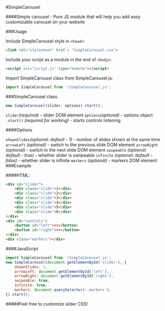 #SimpleCarousel


####Simple carousel - Pure JS module that will help you add easy customizable carousel on your website


###Usage


Include SimpleCarousel style in `<head>`:
```html
<link rel="stylesheet" href = "SimpleCarousel.css">
```
Include your script as a module in the end of `<body>`:
```html
<script src="script.js" type="module"></script>
```
Import SimpleCarousel class from SimpleCarousel.js:
```javascript
import SimpleCarousel from '/SimpleCarousel.js';
```
###SimpleCarousel class
```javascript
new SimpleCarousel(slider, options).start();
```
`slider`*(required)* - slider DOM element
`options`*(optional)* - options object
`.start()` *(required for working)* - starts controls listening


####Options


`shownSlides`*(optional: default - 1)* - number of slides shown at the same time
`arrowLeft` *(optional)* - switch to the previous slide DOM element
`arrowRight` *(optional)* - switch to the next slide DOM element
`swipeable` *(optional: default - true)* - whether slider is swiipeable
`infinite` *(optional: default - false)* - whether slider is infinite
`markers` *(optional)* - markers DOM element
###Example


####HTML:


```html
<div id="slider">
	<div class="slide">1</div>
	<div class="slide">2</div>
	<div class="slide">3</div>
	<div class="slide">4</div>
	<div class="slide">5</div>
	<div class="slide">6</div>
</div>
<div id="controls">
	<button id="left"><<</button>
	<button id="right">>></button>
</div>
<div class="markers"></div>
```
####JavaScript


```javascript
import SimpleCarousel from '/SimpleCarousel.js';
new SimpleCarousel(document.getElementById('slider'), {
	shownSlides: 3,
	arrowLeft: document.getElementById('left'),
	arrowRight: document.getElementById('right'),
	swipeable: true,
	infinite: true,
	markers: document.querySelector('.markers'),
}).start();
```
#####Feel free to customize slider CSS!
